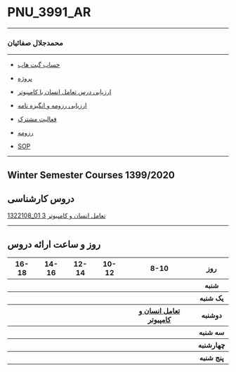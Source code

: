 # PNU_3991_AR
---------
### محمدجلال صفائیان
 
---
- [حساب گیت هاب](https://github.com/mjalalsafa)

- [پروژه](https://github.com/amirrezaBahoush/resume-generator)

- [ارزیابی درس تعامل انسان با کامپیوتر](https://github.com/mjalalsafa/PNU_3991_AR/blob/main/HumanComputerInteraction/MJS_HumanComputerInteraction_CheckList_AR_3991.pdf)

- [ارزیابی رزومه و انگیزه نامه](https://github.com/mjalalsafa/PNU_3991_AR/blob/main/_General/MJS_CV_CheckList_AR_3991.pdf)

- [فعالیت مشترک](https://github.com/mjalalsafa/PNU_3991_AR/blob/main/_General/MJS_GeneralSection_CheckList_AR_3991.pdf)

- [رزومه]()

- [SOP]()


------------------
## Winter Semester Courses 1399/2020

## دروس کارشناسی


[1322108_01 تعامل انسان و كامپيوتر 3](https://github.com/mjalalsafa/PNU_3991_AR/tree/main/HumanComputerInteraction)
<br>


--------------
## روز و ساعت ارائه دروس

<table style="width:100%">
  <tr>
    <th >16-18</th>
    <th >14-16</th>
    <th >12-14</th>
    <th>10-12</th>
    <th>8-10</th>
    <th>روز</th>
  </tr>
  <tr>
    <th ></th>
    <th ></th>
    <th ></th>
    <th></th>
    <th></th>
    <th>شنبه</th>
  </tr>
   <tr>
    <th ></th>
    <th ></th>
    <th ></th>
    <th></th>
    <th ></th>
    <th>یک شنبه</th>
  </tr>
   <tr>
     <th ></th>
     <th ></th>
     <th></th>
    <th></th>
    <th><a href="https://github.com/AliRazavi-edu/PNU_3991/tree/master/_BSc/HumanComputerInteraction">تعامل انسان و كامپيوتر</a></th>   
    <th>دوشنبه</th>
  </tr>
   <tr>
    <th ></th>
    <th ></th>
    <th></th>
    <th></th>
    <th ></th>
    <th>سه شنبه</th>
  </tr>
   <tr>
    <th ></th>
    <th ></th>
    <th></th>
    <th></th>
     <th ></th>
    <th>چهارشنبه</th>
  </tr>
   <tr>
   <th ></th>
    <th ></th>
     <th ></th>
     <th ></th>
     <th><a></a></th>
    <th>پنج شنبه</th>
  </tr>
</table>
